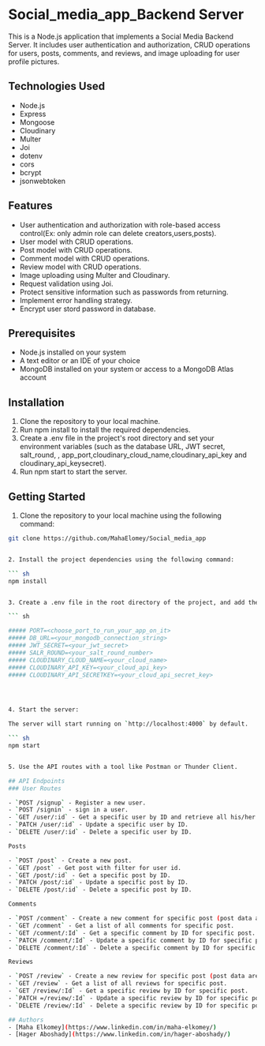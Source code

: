 
# Social_media_app_Backend Server
This is a Node.js application that implements a Social Media Backend Server. It includes user authentication and authorization, CRUD operations for users, posts, comments, and reviews, and image uploading for user profile pictures.

## Technologies Used

- Node.js
- Express
- Mongoose
- Cloudinary
- Multer
- Joi
- dotenv
- cors
- bcrypt
- jsonwebtoken

## Features

- User authentication and authorization with role-based access control(Ex: only admin role can delete creators,users,posts).
- User model with CRUD operations.
- Post model with CRUD operations.
- Comment model with CRUD operations.
- Review model with CRUD operations.
- Image uploading using Multer and Cloudinary.
- Request validation using Joi.
- Protect sensitive information such as passwords from returning.
- Implement error handling strategy.
- Encrypt user stord password in database.


## Prerequisites

- Node.js installed on your system
- A text editor or an IDE of your choice
- MongoDB installed on your system or access to a MongoDB Atlas account

## Installation

1. Clone the repository to your local machine.
2. Run npm install to install the required dependencies.
3. Create a .env file in the project's root directory and set your environment variables (such as the database URL, JWT secret, salt_round, , app_port,cloudinary_cloud_name,cloudinary_api_key and cloudinary_api_keysecret).
4. Run npm start to start the server.

## Getting Started

1. Clone the repository to your local machine using the following command:

 ``` sh
git clone https://github.com/MahaElomey/Social_media_app


2. Install the project dependencies using the following command:

``` sh
npm install


3. Create a .env file in the root directory of the project, and add the following environment variables:

``` sh

 ##### PORT=<choose_port_to_run_your_app_on_it>
 ##### DB_URL=<your_mongodb_connection_string>
 ##### JWT_SECRET=<your_jwt_secret>
 ##### SALR_ROUND=<your_salt_round_number>
 ##### CLOUDINARY_CLOUD_NAME=<your_cloud_name>
 ##### CLOUDINARY_API_KEY=<your_cloud_api_key>
 ##### CLOUDINARY_API_SECRETKEY=<your_cloud_api_secret_key>




4. Start the server:

The server will start running on `http://localhost:4000` by default.

``` sh
npm start


5. Use the API routes with a tool like Postman or Thunder Client.

## API Endpoints
### User Routes

- `POST /signup` - Register a new user.
- `POST /signin` - sign in a user.
- `GET /user/:id` - Get a specific user by ID and retrieve all his/her posts with its comments and reviews
- `PATCH /user/:id` - Update a specific user by ID.
- `DELETE /user/:id` - Delete a specific user by ID.

Posts

- `POST /post` - Create a new post.
- `GET /post` - Get post with filter for user id.
- `GET /post/:id` - Get a specific post by ID.
- `PATCH /post/:id` - Update a specific post by ID.
- `DELETE /post/:id` - Delete a specific post by ID.

Comments

- `POST /comment` - Create a new comment for specific post (post data are in request header).
- `GET /comment` - Get a list of all comments for specific post.
- `GET /comment/:Id` - Get a specific comment by ID for specific post.
- `PATCH /comment/:Id` - Update a specific comment by ID for specific post.
- `DELETE /comment/:Id` - Delete a specific comment by ID for specific post.

Reviews

- `POST /review` - Create a new review for specific post (post data are in request header).
- `GET /review` - Get a list of all reviews for specific post.
- `GET /review/:Id` - Get a specific review by ID for specific post.
- `PATCH =/review/:Id` - Update a specific review by ID for specific post.
- `DELETE /review/:Id` - Delete a specific review by ID for specific post.

## Authors
- [Maha Elkomey](https://www.linkedin.com/in/maha-elkomey/)
- [Hager Aboshady](https://www.linkedin.com/in/hager-aboshady/)
